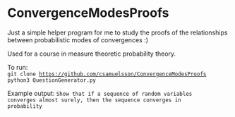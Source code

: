 # ConvergenceModesProofs
Just a simple helper program for me to study the proofs of the relationships between probabilistic modes of convergences :)

Used for a course in measure theoretic probability theory.

To run:  
<code>git clone https://github.com/csamuelsson/ConvergenceModesProofs</code>  
<code>python3 QuestionGenerator.py</code>

Example output:
<code>Show that if a sequence of random variables converges almost surely, then the sequence converges in probability</code>
